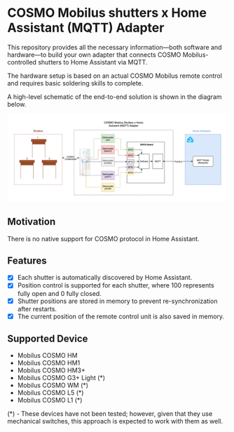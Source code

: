 # COSMO Mobilus shutters x Home Assistant (MQTT) Adapter
This repository provides all the necessary information—both software and hardware—to build your own adapter that connects COSMO Mobilus-controlled shutters to Home Assistant via MQTT.

The hardware setup is based on an actual COSMO Mobilus remote control and requires basic soldering skills to complete.

A high-level schematic of the end-to-end solution is shown in the diagram below.

![Adapter overview](/diagrams/img/architecture-overview.png)

## Motivation
There is no native support for COSMO protocol in Home Assistant.

## Features
- [x] Each shutter is automatically discovered by Home Assistant.
- [x] Position control is supported for each shutter, where 100 represents fully open and 0 fully closed.
- [x] Shutter positions are stored in memory to prevent re-synchronization after restarts.
- [x] The current position of the remote control unit is also saved in memory.

## Supported Device
- Mobilus COSMO HM
- Mobilus COSMO HM1
- Mobilus COSMO HM3+
- Mobilus COSMO G3+ Light (*)
- Mobilus COSMO WM (*)
- Mobilus COSMO L5 (*)
- Mobilus COSMO L1 (*)

(*) - These devices have not been tested; however, given that they use mechanical switches, this approach is expected to work with them as well.